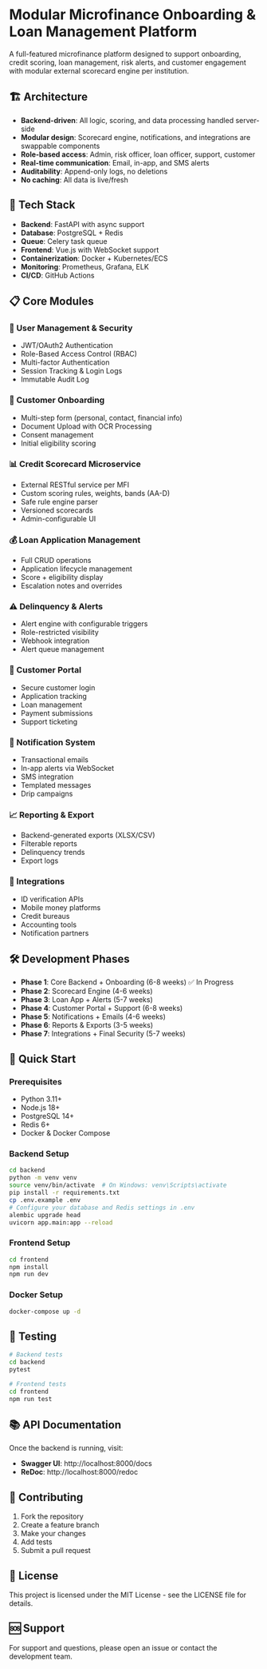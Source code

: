 # Modular Microfinance Onboarding & Loan Management Platform

A full-featured microfinance platform designed to support onboarding, credit scoring, loan management, risk alerts, and customer engagement with modular external scorecard engine per institution.

## 🏗️ Architecture

- **Backend-driven**: All logic, scoring, and data processing handled server-side
- **Modular design**: Scorecard engine, notifications, and integrations are swappable components
- **Role-based access**: Admin, risk officer, loan officer, support, customer
- **Real-time communication**: Email, in-app, and SMS alerts
- **Auditability**: Append-only logs, no deletions
- **No caching**: All data is live/fresh

## 🚀 Tech Stack

- **Backend**: FastAPI with async support
- **Database**: PostgreSQL + Redis
- **Queue**: Celery task queue
- **Frontend**: Vue.js with WebSocket support
- **Containerization**: Docker + Kubernetes/ECS
- **Monitoring**: Prometheus, Grafana, ELK
- **CI/CD**: GitHub Actions

## 📋 Core Modules

### 🔐 User Management & Security
- JWT/OAuth2 Authentication
- Role-Based Access Control (RBAC)
- Multi-factor Authentication
- Session Tracking & Login Logs
- Immutable Audit Log

### 👥 Customer Onboarding
- Multi-step form (personal, contact, financial info)
- Document Upload with OCR Processing
- Consent management
- Initial eligibility scoring

### 📊 Credit Scorecard Microservice
- External RESTful service per MFI
- Custom scoring rules, weights, bands (AA-D)
- Safe rule engine parser
- Versioned scorecards
- Admin-configurable UI

### 💰 Loan Application Management
- Full CRUD operations
- Application lifecycle management
- Score + eligibility display
- Escalation notes and overrides

### ⚠️ Delinquency & Alerts
- Alert engine with configurable triggers
- Role-restricted visibility
- Webhook integration
- Alert queue management

### 👤 Customer Portal
- Secure customer login
- Application tracking
- Loan management
- Payment submissions
- Support ticketing

### 📧 Notification System
- Transactional emails
- In-app alerts via WebSocket
- SMS integration
- Templated messages
- Drip campaigns

### 📈 Reporting & Export
- Backend-generated exports (XLSX/CSV)
- Filterable reports
- Delinquency trends
- Export logs

### 🔌 Integrations
- ID verification APIs
- Mobile money platforms
- Credit bureaus
- Accounting tools
- Notification partners

## 🛠️ Development Phases

- **Phase 1**: Core Backend + Onboarding (6-8 weeks) ✅ In Progress
- **Phase 2**: Scorecard Engine (4-6 weeks)
- **Phase 3**: Loan App + Alerts (5-7 weeks)
- **Phase 4**: Customer Portal + Support (6-8 weeks)
- **Phase 5**: Notifications + Emails (4-6 weeks)
- **Phase 6**: Reports & Exports (3-5 weeks)
- **Phase 7**: Integrations + Final Security (5-7 weeks)

## 🚀 Quick Start

### Prerequisites
- Python 3.11+
- Node.js 18+
- PostgreSQL 14+
- Redis 6+
- Docker & Docker Compose

### Backend Setup
```bash
cd backend
python -m venv venv
source venv/bin/activate  # On Windows: venv\Scripts\activate
pip install -r requirements.txt
cp .env.example .env
# Configure your database and Redis settings in .env
alembic upgrade head
uvicorn app.main:app --reload
```

### Frontend Setup
```bash
cd frontend
npm install
npm run dev
```

### Docker Setup
```bash
docker-compose up -d
```

## 🧪 Testing

```bash
# Backend tests
cd backend
pytest

# Frontend tests
cd frontend
npm run test
```

## 📚 API Documentation

Once the backend is running, visit:
- **Swagger UI**: http://localhost:8000/docs
- **ReDoc**: http://localhost:8000/redoc

## 🤝 Contributing

1. Fork the repository
2. Create a feature branch
3. Make your changes
4. Add tests
5. Submit a pull request

## 📄 License

This project is licensed under the MIT License - see the LICENSE file for details.

## 🆘 Support

For support and questions, please open an issue or contact the development team. 